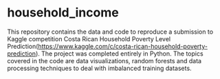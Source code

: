 # household_income
This repository contains the data and code to reproduce a submission to Kaggle competition Costa Rican Household Poverty Level Prediction(https://www.kaggle.com/c/costa-rican-household-poverty-prediction). The project was completed entirely in Python. The topics covered in the code are data visualizations, random forests and data processing techniques to deal with imbalanced training datasets.
